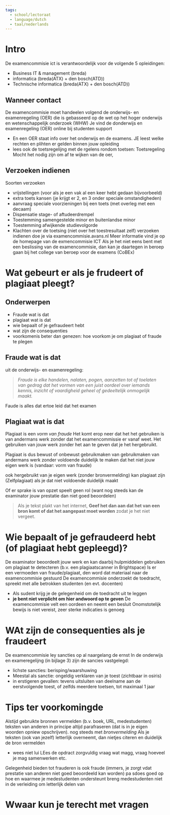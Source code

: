 ```yaml
---
tags:
  - school/lectoraat
  - language/dutch
  - taal/nederlands
---
```


# Intro
De examencommisie ict is verantwoordelijk voor de volgende 5 opleidingen:
- Business IT & management (breda)
- informatica (breda(ATX) + den bosch(ATD))
- Technische informatica (breda(ATX) + den bosch(ATD))

## Wanneer contact
De examencommisie moet handeelen volgend de onderwijs- en examenregeling (OER) die is gebasseerd op de wet op het hoger onderwijs en wetenschappelijk onderzoek (WHW)
Je vind de donderwijs en examenregeling (OER) online bij studenten support
- En een OER staat info over het onderwijs en de examens. JE leest welke rechten en plihten er gelden binnen jouw opleiding
- lees ook de toetsregelijng met de rgelens rondom toetsen: Toetsregeling
Mocht het nodig zijn om af te wijken van de oer,


## Verzoeken indienen
Soorten verzoeken
- vrijstellingen (voor als je een vak al een keer hebt gedaan bijvoorbeeld)
- extra toets kansen (je krijgt er 2, en 3 onder speciale omstandigheden)
- aanvraag speciale voorzieningen bij een toets (met overleg met een decaam)
- Dispensatie stage- of aftudeerdrempel
- Toestemming samengestelde minor en buitenlandse minor
- Toestemming afwijkende studievolgorde
- Klachten over de toetsing (niet over het toestresultaat zelf)
verzoeken indienen doe je via examencommisie.avans.nl
Meer informatie vind je op de homepage van de exmencommisie ICT
Als je het niet eens bent met een beslissing van de examencommisie, dan kan je daartegen in beroep gaan bij het college van beroep voor de examens (CoBEx)


# Wat gebeurt er als je frudeert of plagiaat pleegt?


## Onderwerpen 
- Fraude wat is dat
- plagiaat wat is dat
- wie bepaalt of je gefraudeert hebt
- wat zijn de consequenties
- voorkomenis beter dan genezen: hoe voorkom je om plagiaat of fraude te plegen
## Fraude wat is dat
uit de onderwijs- en examenregeling:
> *Fraude is elke handelen, nalaten, pogen, aanzetten tot of toelaten van gedrag dat het vormen van een juist oordeel over iemands kennis, inzicht of vaardigheid geheel of gedeeltelijk onmogelijk maakt.*

Faude is alles dat ertoe leid dat het examen

## Plagiaat wat is dat
Plagiaat is een *vorm van fraude*
Het komt erop neer dat het het gebruiken is van andermans werk zonder dat het examencommissie er vanaf weet. Het gebruiken van jouw werk zonder het aan te geven dat je het hergebruikt.

Plagiaat is dus bewust of onbewust gebruikmaken van gebruikmaken van andermans werk zonder voldoende duidelijk te maken dat het niet jouw eigen werk is (vandaar: vorm van fraude)

ook hergebruikt van je eigen werk (zonder bronvermelding) kan plagiaat zijn (Zelfplagiaat) als je dat niet voldoende duidelijk maakt

Of er sprake is van opzet speelt geen rol (want nog steeds kan de examinator jouw prestatie dan niet goed beoordelen)

> Als je tekst plakt van het internet, **Geef het dan aan dat het van een bron komt of dat het aangepast moet worden** zodat je het niet vergeet.


# Wie bepaalt of je gefraudeerd hebt (of plagiaat hebt gepleegd)?
De examinator beoordeelt jouw werk en kan daarbij hulpmiddelen gebruiken om plagiaat te detecteren (b.v. een plagiaatscanner in Brightspace)
Is er een vermoeden van fraude/plagiaat, den word dat materiaal naar de examencommisie gestuurd
De examencommisie onderzoekt de toedracht, spreekt met alle betrokken studenten (en evt. docenten)
- Als sudent krijg je de gelegenheid om de toedracht uit te leggen
- **je bent niet verplicht om hier andwoord op te geven**
De examencommisie velt een oordeen en neemt een besluit
Onomstotelijk bewijs is niet vereist, zeer sterke indicaties is genoeg

# WAt zijn de consequenties als je fraudeert
De examencommisie ley sancties op al naargelang de ernst
In de onderwijs en exameregelijng (in bijlage 3) zijn de sancies vastgelegd:
- lichste sancties: berisping/waarshuwing
- Meestal als sanctie: ongeldig verklaren van je toest (zichtbaar in osiris)
- in erstigeren gevallen: tevens uitsluiten van deelname aan de eerstvolgende toest, of zelfds meerdere toetsen, tot maximaal 1 jaar

# Tips ter voorkomingde  
Alstijd gebruikte bronnen vermelden (b.v. boek, URL, medestudenten)
teksten van anderen in principe altijd parafraseren (dat is in je eigen woorden opniew opschrijven). nog steeds met *bronvermelding*
Als je teksten (ook van jezelf) letterlijk overneemt, dan nietjes citeren en duidelijk de bron vermelden
- wees niet lui
LEes de opdract zorgvuldig vraag wat magg, vraag hoeveel je mag samenwerken etc.


Gelegenheid bieden tot frauderen is ook fraude (immers, je zorgt vdat prestatie van anderen niet goed beoordeeld kan worden)
pa sdoes goed op hoe en waarmee je medestudenten ondersteunt
breng medestudenten niet in de verleiding om letterlijk delen van



# Wwaar kun je terecht met vragen